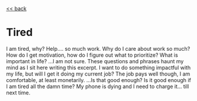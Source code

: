 [<< back](../index.md)

# Tired

I am tired, why?
Help.... so much work.
Why do I care about work so much?
How do I get motivation, how do I figure out what to prioritize?
What is important in life? ...I am not sure.
These questions and phrases haunt my mind as I sit here writing this excerpt.
I want to do something impactful with my life, but will I get it doing my current job?
The job pays well though, I am comfortable, at least monetarily. ...Is that good enough?
Is it good enough if I am tired all the damn time? My phone is dying and I need to charge it... till next time.
